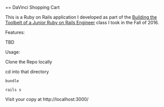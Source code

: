 == DaVinci Shopping Cart

This is a Ruby on Rails application I developed as part of the
[Building the Toolbelt of a Junior Ruby on Rails Engineer](http://www.davincicoders.com/ruby-on-rails)
class I took in the Fall of 2016.

Features:

  TBD

Usage:

  Clone the Repo locally
  
  cd into that directory
  
    bundle
    
    rails s

  Visit your copy at http://localhost:3000/
